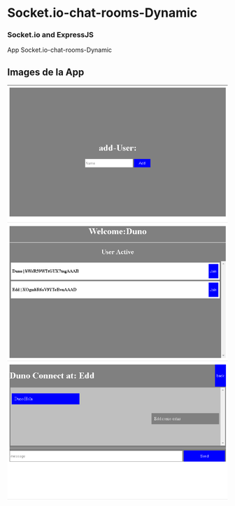 # Socket.io-chat-rooms-Dynamic
### Socket.io and ExpressJS
App Socket.io-chat-rooms-Dynamic

## Images de la App

![Esta es una imagen](image1.png)
![Esta es una imagen](img2.png)
![Esta es una imagen](img3.png)
